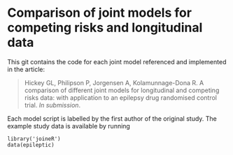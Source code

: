 # Comparison of joint models for competing risks and longitudinal data

This git contains the code for each joint model referenced and implemented in the article:

> Hickey GL, Philipson P, Jorgensen A, Kolamunnage-Dona R. A comparison of different joint models for longitudinal and competing risks data: with application to an epilepsy drug randomised control trial. *In submission*.

Each model script is labelled by the first author of the original study. The example study data is available by running

    library('joineR')
    data(epileptic)


